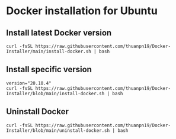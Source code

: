 # Docker installation for Ubuntu

## Install latest Docker version
```
curl -fsSL https://raw.githubusercontent.com/thuanpn19/Docker-Installer/main/install-docker.sh | bash
```
## Install specific version
```
version="20.10.4"
curl -fsSL https://raw.githubusercontent.com/thuanpn19/Docker-Installer/blob/main/install-docker.sh | bash
```

## Uninstall Docker
```
curl -fsSL https://raw.githubusercontent.com/thuanpn19/Docker-Installer/blob/main/uninstall-docker.sh | bash
```